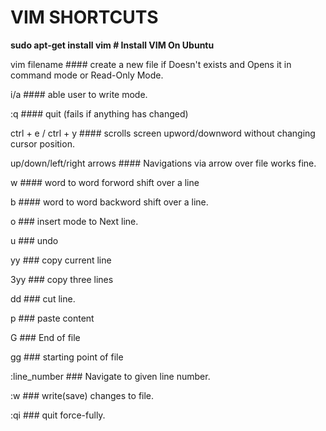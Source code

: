 #  VIM SHORTCUTS
**sudo apt-get install vim  # Install VIM On Ubuntu**

 vim filename                    #### create a new file  if Doesn't exists and Opens it in command mode or Read-Only Mode.

 i/a                             #### able user to write mode.

 :q                              #### quit (fails if anything has changed)

 ctrl + e / ctrl + y             #### scrolls screen upword/downword without changing cursor position.

 up/down/left/right arrows       #### Navigations via arrow over file works fine.

 w     				 #### word to word forword  shift over a line


 b                               #### word to word backword shift over a line.

 o                               ### insert mode to Next line.

 u                               ### undo

 yy				 ### copy current line

 3yy                             ### copy three lines
 
 dd                              ### cut line.

 p				 ### paste content 

 G     				 ### End of file

 gg				 ### starting point of file

 :line_number			 ### Navigate to given line number.

 :w 			 	 ### write(save) changes to file.

 :qi				 ### quit force-fully.




